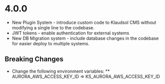 # 4.0.0
* New Plugin System - introduce custom code to Klaudsol CMS without modifying a single line to the codebase.
* JWT tokens - enable authentication for external systems
* New DB Migration system - include database changes in the codebase for easier deploy to multiple systems.

## Breaking Changes
* Change the following environment variables:
** AURORA_AWS_ACCESS_KEY_ID => KS_AURORA_AWS_ACCESS_KEY_ID